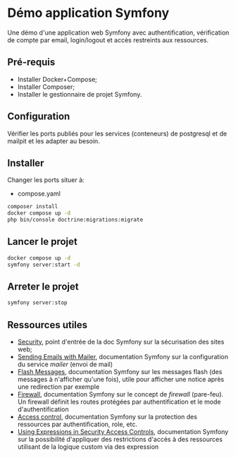 # Démo application Symfony

Une démo d'une application web Symfony avec authentification, vérification de compte par email, login/logout et accès restreints aux ressources.

## Pré-requis

- Installer Docker+Compose;
- Installer Composer;
- Installer le gestionnaire de projet Symfony.

## Configuration

Vérifier les ports publiés pour les services (conteneurs) de postgresql et de mailpit et les adapter au besoin.

## Installer

Changer les ports situer à:
- compose.yaml

~~~bash
composer install
docker compose up -d
php bin/console doctrine:migrations:migrate
~~~

## Lancer le projet

~~~bash
docker compose up -d
symfony server:start -d
~~~

## Arreter le projet

~~~bash
symfony server:stop
~~~

## Ressources utiles

- [Security](https://symfony.com/doc/current/security.html), point d'entrée de la doc Symfony sur la sécurisation des sites web;
- [Sending Emails with Mailer]( https://symfony.com/doc/current/mailer.html), documentation Symfony sur la configuration du service *mailer* (envoi de mail)
- [Flash Messages](https://symfony.com/doc/current/session.html#flash-messages), documentation Symfony sur les messages flash (des messages à n'afficher qu'une fois), utile pour afficher une notice après une redirection par exemple
- [Firewall](https://symfony.com/doc/current/security.html#the-firewall), documentation Symfony sur le concept de *firewall* (pare-feu). Un firewall définit les routes protégées par authentification et le mode d'authentification
- [Access control](https://symfony.com/doc/current/security.html#access-control-authorization), documentation Symfony sur la protection des ressources par authentification, role, etc.
- [Using Expressions in Security Access Controls](https://symfony.com/doc/current/security/expressions.html), documentation Symfony sur la possibilité d'appliquer des restrictions d'accès à des ressources utilisant de la logique custom via des expression